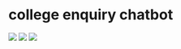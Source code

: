 # college enquiry chatbot
![](https://github.com/robertcjoshy/college-enquiry-chatbot/images/Screenshot_1.png)
![](https://github.com/robertcjoshy/college-enquiry-chatbot/images/Screenshot_2.png)
![](https://github.com/robertcjoshy/college-enquiry-chatbot/images/Screenshot_3.png)
